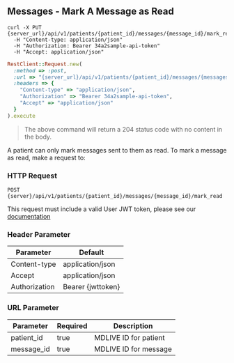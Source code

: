 ## Messages - Mark A Message as Read

```shell
curl -X PUT {server_url}/api/v1/patients/{patient_id}/messages/{message_id}/mark_read
  -H "Content-type: application/json"
  -H "Authorization: Bearer 34a2sample-api-token"
  -H "Accept: application/json"
```

```ruby
RestClient::Request.new(
  :method => :post,
  :url => "{server_url}/api/v1/patients/{patient_id}/messages/{messages_id}/mark_read",
  :headers => {
    "Content-type" => "application/json",
    "Authorization" => "Bearer 34a2sample-api-token",
    "Accept" => "application/json"
  }
).execute
```

> The above command will return a 204 status code with no content in the body.

A patient can only mark messages sent to them as read.  To mark a message as read, make a request to:

### HTTP Request

`POST {server}/api/v1/patients/{patient_id}/messages/{message_id}/mark_read`

This request must include a valid User JWT token, please see our [documentation](#user-tokens)

### Header Parameter

Parameter | Default
--------- | -------
Content-type | application/json
Accept       | application/json
Authorization| Bearer {jwttoken}

### URL Parameter
Parameter | Required | Description
--------- | -------  | -----------
patient_id | true | MDLIVE ID for patient
message_id | true | MDLIVE ID for message

